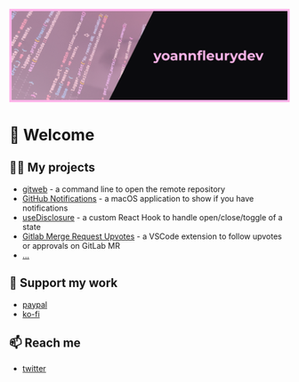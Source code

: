 ![Profile header](https://github.com/yoannfleurydev/yoannfleurydev/raw/master/header.png)

# 👋 Welcome

## 👨‍💻 My projects

- [gitweb](https://github.com/yoannfleurydev/gitweb) - a command line to open the remote repository
- [GitHub Notifications](https://github.com/yoannfleurydev/GitHub-Notifications) - a macOS application to show if you have notifications
- [useDisclosure](https://github.com/yoannfleurydev/useDisclosure) - a custom React Hook to handle open/close/toggle of a state
- [Gitlab Merge Request Upvotes](https://github.com/yoannfleurydev/vscode-gitlab-merge-request-upvotes) - a VSCode extension to follow upvotes or approvals on GitLab MR
- [...](https://github.com/yoannfleurydev?tab=repositories&type=source)

## 💪 Support my work

- [paypal](https://www.paypal.me/yoannfleurydev)
- [ko-fi](https://ko-fi.com/yoannfleurydev)

## 📫 Reach me

- [twitter](https://twitter.com/yoannfleurydev)
